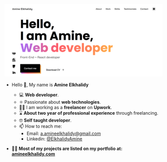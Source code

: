 ![](./light.png)   

- Hello 👋, My name is **Amine Elkhalidy**
  - ‍💻 **Web developer**.
  - ⚛️ Passionate about **web technologies**.
  - 👨‍💻 I am working as a **freelancer** on **Upwork**.
  - ⌛ **About two year of professional experience** through freelancing.
  - 🤓 **Self taught developer**.
  - 📫 How to reach me:
    - Email: a.amineelkhalidy@gmail.com
    - Linkedin: [@ElkhalidyAmine](https://www.linkedin.com/in/amine-elkhalidy/)
 
 - 👨‍💻 **Most of my projects are listed on my portfolio at: [amineelkhalidy.com](https://www.amineelkhalidy.com)**

   




